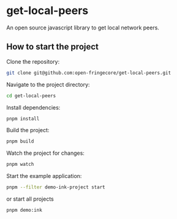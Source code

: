 # get-local-peers

An open source javascript library to get local network peers.

## How to start the project

Clone the repository:

```sh
git clone git@github.com:open-fringecore/get-local-peers.git
```

Navigate to the project directory:

```sh
cd get-local-peers
```

Install dependencies:

```sh
pnpm install
```

Build the project:

```sh
pnpm build
```

Watch the project for changes:

```sh
pnpm watch
```

Start the example application:

```sh
pnpm --filter demo-ink-project start
```
or start all projects
```sh
pnpm demo:ink
```
